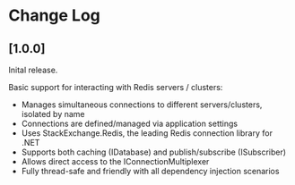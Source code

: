# Change Log

## [1.0.0]

Inital release.

Basic support for interacting with Redis servers / clusters:

- Manages simultaneous connections to different servers/clusters, isolated by name
- Connections are defined/managed via application settings
- Uses StackExchange.Redis, the leading Redis connection library for .NET
- Supports both caching (IDatabase) and publish/subscribe (ISubscriber)
- Allows direct access to the IConnectionMultiplexer
- Fully thread-safe and friendly with all dependency injection scenarios
